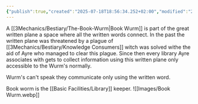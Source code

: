 ```yaml
---
{"publish":true,"created":"2025-07-18T18:56:34.252+02:00","modified":"2025-07-18T17:54:53.560+02:00","cssclasses":""}
---
```


A [[3Mechanics/Bestiary/The-Book-Wurm\|Book Wurm]] is part of the great written plane a space where all the written words connect. In the past the written plane was threatened by a plague of [[3Mechanics/Bestiary/Knowledge Consumers]] witch was solved withe the aid of Ayre who managed to clear this plague. Since then every library Ayre associates with gets to collect information using this written plane only accessible to the Wurm's normally.

Wurm's can't speak they communicate only using the written word.

Book worm is the [[Basic Facilities/Library]] keeper.
![[Images/Book Wurm.webp]]
